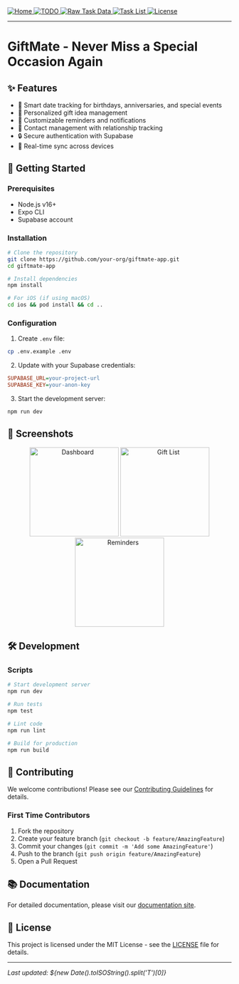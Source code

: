 <div>
  <a href="README.md">
    <img src="https://img.shields.io/badge/README.md-purple" alt="Home">
  </a>
  <a href="TODO.md">
    <img src="https://img.shields.io/badge/TODO.md-red" alt="TODO">
  </a>
  <a href="TODO_RAW_TASK_DATA.md">
    <img src="https://img.shields.io/badge/TODO_RAW_TASK_DATA.md-orange" alt="Raw Task Data">
  </a>
  <a href="TASK_LIST.md">
    <img src="https://img.shields.io/badge/TASK_LIST.md-green" alt="Task List">
  </a>
  <a href="LICENSE">
    <img src="https://img.shields.io/badge/LICENSE-lightgrey" alt="License">
  </a>
</div>

---
# GiftMate - Never Miss a Special Occasion Again

## ✨ Features

- 📅 Smart date tracking for birthdays, anniversaries, and special events
- 🎁 Personalized gift idea management
- 🔔 Customizable reminders and notifications
- 👥 Contact management with relationship tracking
- 🔒 Secure authentication with Supabase
- 🔄 Real-time sync across devices

## 🚀 Getting Started

### Prerequisites
- Node.js v16+
- Expo CLI
- Supabase account

### Installation
```bash
# Clone the repository
git clone https://github.com/your-org/giftmate-app.git
cd giftmate-app

# Install dependencies
npm install

# For iOS (if using macOS)
cd ios && pod install && cd ..
```

### Configuration
1. Create `.env` file:
```bash
cp .env.example .env
```

2. Update with your Supabase credentials:
```ini
SUPABASE_URL=your-project-url
SUPABASE_KEY=your-anon-key
```

3. Start the development server:
```bash
npm run dev
```

## 📸 Screenshots

<div align="center">
  <img src="assets/screenshots/dashboard.png" width="200" alt="Dashboard" />
  <img src="assets/screenshots/gift-list.png" width="200" alt="Gift List" />
  <img src="assets/screenshots/reminders.png" width="200" alt="Reminders" />
</div>

## 🛠 Development

### Scripts
```bash
# Start development server
npm run dev

# Run tests
npm test

# Lint code
npm run lint

# Build for production
npm run build
```

## 🤝 Contributing

We welcome contributions! Please see our [Contributing Guidelines](CONTRIBUTING.md) for details.

### First Time Contributors
1. Fork the repository
2. Create your feature branch (`git checkout -b feature/AmazingFeature`)
3. Commit your changes (`git commit -m 'Add some AmazingFeature'`)
4. Push to the branch (`git push origin feature/AmazingFeature`)
5. Open a Pull Request

## 📚 Documentation

For detailed documentation, please visit our [documentation site](https://giftmate-docs.example.com).

## 📄 License

This project is licensed under the MIT License - see the [LICENSE](LICENSE) file for details.

---
_Last updated: ${new Date().toISOString().split('T')[0]}_
